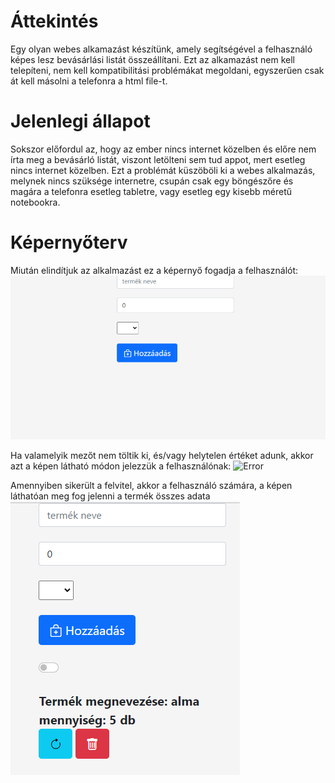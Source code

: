 # Áttekintés
Egy olyan webes alkamazást készítünk, amely segítségével a felhasználó képes lesz bevásárlási listát összeállítani.
Ezt az alkamazást nem kell telepíteni, nem kell kompatibilitási problémákat megoldani, egyszerűen csak át kell másolni a telefonra a html file-t.

# Jelenlegi állapot
Sokszor előfordul az, hogy az ember nincs internet közelben és előre nem írta meg a bevásárló listát, viszont letölteni sem tud appot, mert esetleg nincs internet közelben. Ezt a problémát küszöböli ki a webes alkalmazás, melynek nincs szüksége internetre, csupán csak egy böngészőre és magára a telefonra esetleg tabletre, vagy esetleg egy kisebb méretű notebookra.

# Képernyőterv
Miután elindítjuk az alkalmazást ez a képernyő fogadja a felhasználót: ![Default](https://github.com/GerXY-code/shoplist/blob/main/k%C3%A9pek/alap.PNG)

Ha valamelyik mezőt nem töltik ki, és/vagy helytelen értéket adunk, akkor azt a képen látható módon jelezzük a felhasználónak: ![Error](https://github.com/GerXY-code/shoplist/blob/main/k%C3%A9pek/hahiba.PNG)

Amennyiben sikerült a felvitel, akkor a felhasználó számára, a képen láthatóan meg fog jelenni a termék összes adata ![Added](https://github.com/GerXY-code/shoplist/blob/main/k%C3%A9pek/felvitel.PNG) 